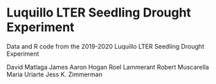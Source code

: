# Luquillo LTER Seedling Drought Experiment
 Data and R code from the 2019-2020 Luquillo LTER Seedling Drought Experiment

David Matlaga
James Aaron Hogan
Roel Lammerant
Robert Muscarella
Maria Uriarte
Jess K. Zimmerman
